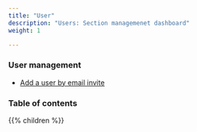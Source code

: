 ```yaml
---
title: "User"
description: "Users: Section managemenet dashboard"
weight: 1

---
```


### User management

* [Add a user by email invite](/docs/platform/account/how-tos/add-a-user-to-your-account/ "Add user by email")

### Table of contents

{{% children %}}
